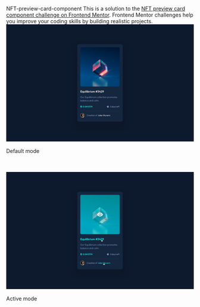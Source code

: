 NFT-preview-card-component
This is a solution to the [NFT preview card component challenge on Frontend Mentor](https://www.frontendmentor.io/challenges/nft-preview-card-component-SbdUL_w0U). Frontend Mentor challenges help you improve your coding skills by building realistic projects. 
</br>
<img src="design/2.jpg" alt="default mode" style="text-align:center;">  
<p>Default mode</p>
</br>
</br>
<img src="design/1.jpg" alt="active mode" style="text-align:center;">  
<p>Active mode</p>
</br>
</br>
